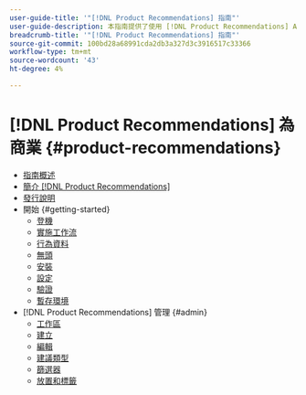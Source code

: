 ```yaml
---
user-guide-title: '"[!DNL Product Recommendations] 指南"'
user-guide-description: 本指南提供了使用 [!DNL Product Recommendations] Adobe Commerce。
breadcrumb-title: '"[!DNL Product Recommendations] 指南"'
source-git-commit: 100bd28a68991cda2db3a327d3c3916517c33366
workflow-type: tm+mt
source-wordcount: '43'
ht-degree: 4%

---
```


# [!DNL Product Recommendations] 為商業 {#product-recommendations}

- [指南概述](guide-overview.md)
- [簡介 [!DNL Product Recommendations]](overview.md)
- [發行說明](release-notes.md)
- 開始 {#getting-started}
   - [登機](onboarding.md)
   - [實施工作流](implementation-workflow.md)
   - [行為資料](behavioral-data.md)
   - [無頭](headless.md)
   - [安裝](install-configure.md)
   - [設定](settings.md)
   - [驗證](verify.md)
   - [暫存環境](staging-environment.md)
- [!DNL Product Recommendations] 管理 {#admin}
   - [工作區](workspace.md)
   - [建立](create.md)
   - [編輯](edit.md)
   - [建議類型](type.md)
   - [篩選器](filters.md)
   - [放置和標籤](placement.md)
